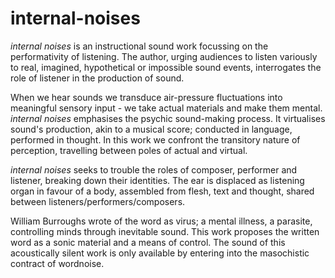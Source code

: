 # internal-noises

*internal noises* is an instructional sound work focussing on the performativity
of listening. The author, urging audiences to listen variously to real, imagined,
hypothetical or impossible sound events, interrogates the role of listener in the
production of sound.

When we hear sounds we transduce air-pressure fluctuations into meaningful
sensory input - we take actual materials and make them mental. *internal noises*
emphasises the psychic sound-making process. It virtualises sound's
production, akin to a musical score; conducted in language, performed in
thought. In this work we confront the transitory nature of perception,
travelling between poles of actual and virtual.

*internal noises* seeks to trouble the roles of composer, performer and listener,
breaking down their identities. The ear is displaced as listening organ in
favour of a body, assembled from flesh, text and thought, shared between
listeners/performers/composers.

William Burroughs wrote of the word as virus; a mental illness, a parasite,
controlling minds through inevitable sound. This work proposes the written
word as a sonic material and a means of control. The sound of this
acoustically silent work is only available by entering into the masochistic
contract of wordnoise.
